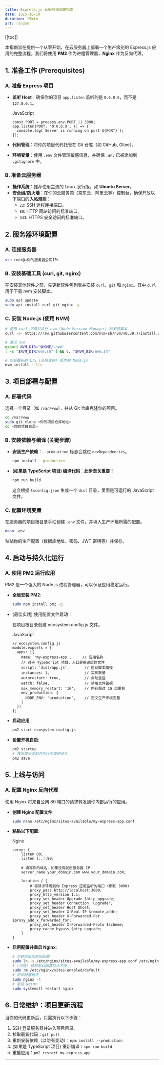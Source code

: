 ```yaml
---
title: Express.js 云服务器部署指南
date: 2025-10-10
duration: 15min
art: random
---
```


[[toc]]

本指南旨在提供一个从零开始，在云服务器上部署一个生产级别的 Express.js 应用的完整流程。我们将使用 **PM2** 作为进程管理器，**Nginx** 作为反向代理。

## 1. 准备工作 (Prerequisites)

### A. 准备 Express 项目

- **监听 Host**：确保你的项目 `app.listen` 监听的是 `0.0.0.0`，而不是 `127.0.0.1`。

  JavaScript

  ```
  const PORT = process.env.PORT || 3000;
  app.listen(PORT, '0.0.0.0', () => {
    console.log(`Server is running on port ${PORT}`);
  });
  ```

- **代码管理**：将你的项目代码托管在 Git 仓库（如 GitHub, Gitee）。

- **环境变量**：使用 `.env` 文件管理敏感信息，并确保 `.env` 已被添加到 `.gitignore` 中。

### B. 准备云服务器

- **操作系统**：推荐使用主流的 Linux 发行版，如 **Ubuntu Server**。
- **安全组/防火墙**：在你的云服务商（京东云、阿里云等）控制台，确保开放以下端口的**入站规则**：
  - `22`: SSH 远程连接端口。
  - `80`: HTTP 网站访问的标准端口。
  - `443`: HTTPS 安全访问的标准端口。

## 2. 服务器环境配置

### A. 连接服务器

```bash
ssh root@<你的服务器公网IP>
```

### B. 安装基础工具 (curl, git, nginx)

在安装其他软件之前，先更新软件包列表并安装 `curl`、`git` 和 `nginx`。其中 `curl` 用于下载 nvm 安装脚本。

```bash
sudo apt update
sudo apt install curl git nginx -y
```

### C. 安装 Node.js (使用 NVM)

```bash
# 使用 curl 下载并执行 nvm (Node Version Manager) 的安装脚本
curl -o- https://raw.githubusercontent.com/nvm-sh/nvm/v0.39.7/install.sh | bash

# 激活 nvm
export NVM_DIR="$HOME/.nvm"
[ -s "$NVM_DIR/nvm.sh" ] && \. "$NVM_DIR/nvm.sh"

# 安装最新的 LTS (长期支持) 版本的 Node.js
nvm install --lts
```

## 3. 项目部署与配置

### A. 部署代码

选择一个目录（如 `/var/www`），并从 Git 仓库克隆你的项目。

```bash
cd /var/www
sudo git clone <你的项目仓库地址>
cd <你的项目目录>
```

### B. 安装依赖与编译 (关键步骤)

- **安装生产依赖**：`--production` 标志会跳过 `devDependencies`。

  ```bash
  npm install --production
  ```

- **(如果是 TypeScript 项目) 编译代码**：**此步至关重要！**

  ```bash
  npm run build
  ```

  这会根据 `tsconfig.json` 生成一个 `dist` 目录，里面是可运行的 JavaScript 文件。

### C. 配置环境变量

在服务器的项目根目录手动创建 `.env` 文件，并填入生产环境所需的配置。

```bash
nano .env
```

粘贴你的生产配置（数据库地址、密码、JWT 密钥等）并保存。

## 4. 启动与持久化运行

### A. 使用 PM2 运行应用

PM2 是一个强大的 Node.js 进程管理器，可以保证应用稳定运行。

- **全局安装 PM2**:

  ```bash
  sudo npm install pm2 -g
  ```

- (最佳实践) 使用配置文件启动：

  在项目根目录创建 ecosystem.config.js 文件。

  JavaScript

  ```
  // ecosystem.config.js
  module.exports = {
    apps: [{
      name: 'my-express-app',     // 应用名称
      // 对于 TypeScript 项目，入口是编译后的文件
      script: 'dist/app.js',       // 启动脚本路径
      instances: 1,                // 实例数量
      autorestart: true,           // 自动重启
      watch: false,                // 禁用文件监视
      max_memory_restart: '1G',    // 内存超过 1G 后重启
      env_production: {
        NODE_ENV: "production",    // 定义生产环境变量
      }
    }]
  };
  ```

- **启动应用**:

  ```bash
  pm2 start ecosystem.config.js
  ```

- **设置开机自启**:

  ```bash
  pm2 startup
  # 按照提示复制并执行生成的命令
  pm2 save
  ```

## 5. 上线与访问

### A. 配置 Nginx 反向代理

使用 Nginx 将来自公网 80 端口的请求转发到你内部运行的应用。

- **创建 Nginx 配置文件**:

  ```bash
  sudo nano /etc/nginx/sites-available/my-express-app.conf
  ```

- **粘贴以下配置**:

  Nginx

  ```
  server {
      listen 80;
      listen [::]:80;
  
      # 填写你的域名，如果没有就用服务器 IP
      server_name your_domain.com www.your_domain.com;
  
      location / {
          # 将请求转发到你 Express 应用监听的端口 (例如 3000)
          proxy_pass http://localhost:3000; 
          proxy_http_version 1.1;
          proxy_set_header Upgrade $http_upgrade;
          proxy_set_header Connection 'upgrade';
          proxy_set_header Host $host;
          proxy_set_header X-Real-IP $remote_addr;
          proxy_set_header X-Forwarded-For $proxy_add_x_forwarded_for;
          proxy_set_header X-Forwarded-Proto $scheme;
          proxy_cache_bypass $http_upgrade;
      }
  }
  ```

- **启用配置并重启 Nginx**:

  ```bash
  # 创建链接以启用配置
  sudo ln -s /etc/nginx/sites-available/my-express-app.conf /etc/nginx/sites-enabled/
  # (可选) 移除默认配置防止冲突
  sudo rm /etc/nginx/sites-enabled/default
  # 测试配置语法
  sudo nginx -t
  # 重启 Nginx
  sudo systemctl restart nginx
  ```

## 6. 日常维护：项目更新流程

当你的代码更新后，只需执行以下步骤：

1. SSH 登录服务器并进入项目目录。
2. 拉取最新代码：`git pull`
3. 重新安装依赖（以防有变动）：`npm install --production`
4. (如果是 TypeScript 项目) 重新编译：`npm run build`
5. 重启应用：`pm2 restart my-express-app`

------
